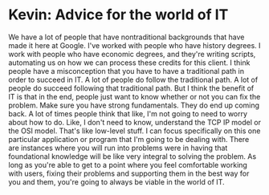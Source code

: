 # Kevin: Advice for the world of IT

We have a lot of people that have nontraditional backgrounds that have made it here at Google. I've worked with people who have history degrees. I work with people who have economic degrees, and they're writing scripts, automating us on how we can process these credits for this client. I think people have a misconception that you have to have a traditional path in order to succeed in IT. A lot of people do follow the traditional path. A lot of people do succeed following that traditional path. But I think the benefit of IT is that in the end, people just want to know whether or not you can fix the problem. Make sure you have strong fundamentals. They do end up coming back. A lot of times people think that like, I'm not going to need to worry about how to do. Like, I don't need to know, understand the TCP IP model or the OSI model. That's like low-level stuff. I can focus specifically on this one particular application or program that I'm going to be dealing with. There are instances where you will run into problems were in having that foundational knowledge will be like very integral to solving the problem. As long as you're able to get to a point where you feel comfortable working with users, fixing their problems and supporting them in the best way for you and them, you're going to always be viable in the world of IT.
